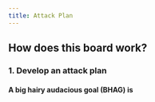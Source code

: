 ```yaml
---
title: Attack Plan
---
```


## How does this board work?
### 1. Develop an attack plan
#### A big hairy audacious goal (BHAG) is
